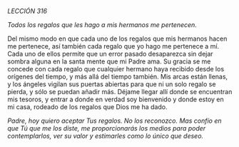 *LECCIÓN 316*

*Todos los regalos que les hago a mis hermanos me pertenecen.*

Del mismo modo en que cada uno de los regalos que mis hermanos hacen me pertenece, así también cada regalo que yo hago me pertenece a mí. Cada uno de ellos permite que un error pasado desaparezca sin dejar sombra alguna en la santa mente que mi Padre ama. Su gracia se me concede con cada regalo que cualquier hermano haya recibido desde los orígenes del tiempo, y más allá del tiempo también. Mis arcas están llenas, y los ángeles vigilan sus puertas abiertas para que ni un solo regalo se pierda, y sólo se puedan añadir más. Déjame llegar allí donde se encuentran mis tesoros, y entrar a donde en verdad soy bienvenido y donde estoy en mi casa, rodeado de los regalos que Dios me ha dado.

_Padre, hoy quiero aceptar Tus regalos. No los reconozco. Mas confío en que Tú que me los diste, me proporcionarás los medios para poder contemplarlos, ver su valor y estimarles como lo único que deseo._